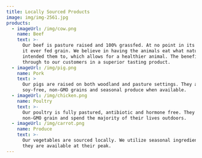 ```yaml
---
title: Locally Sourced Products
image: img/img-2561.jpg
products:
  - imageUrl: /img/cow.png
    name: Beef
    text: >-
      Our beef is pasture raised and 100% grassfed. At no point in its life is
      it ever fed grain. We believe in having the animals eat what nature
      intended them to, which allows for a healthier animal. The benefit carries
      through to our customers in a superior tasting product.
  - imageUrl: /img/pig.png
    name: Pork
    text: >
      Our pigs are raised on both woodland and pasture settings. They are fed
      soy-free, non-GMO grains and seasonal produce when available.
  - imageUrl: /img/chicken.png
    name: Poultry
    text: >-
      Our poultry is fully pastured, antibiotic and hormone free. They are fed
      non-GMO grain and spend the majority of their lives outdoors.
  - imageUrl: /img/carrot.png
    name: Produce
    text: >-
      Our vegetables are sourced locally. We utilize seasonal ingredients when
      they are available at their peak.
---
```

